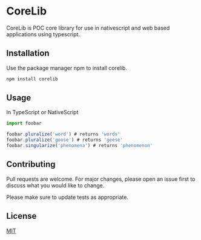 # CoreLib

CoreLib is POC core library for use in nativescript and web based applications using typescript.

## Installation

Use the package manager npm to install corelib.

```bash
npm install corelib
```

## Usage

In TypeScript or NativeScript
```typescript
import foobar

foobar.pluralize('word') # returns 'words'
foobar.pluralize('goose') # returns 'geese'
foobar.singularize('phenomena') # returns 'phenomenon'
```

## Contributing
Pull requests are welcome. For major changes, please open an issue first to discuss what you would like to change.

Please make sure to update tests as appropriate.

## License
[MIT](https://choosealicense.com/licenses/mit/)